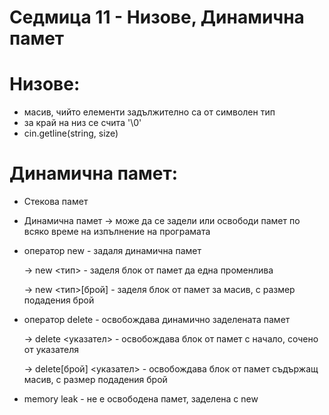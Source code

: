 # Седмица 11 - Низове, Динамична памет

Низове:
=
- масив, чийто елементи задължително са от символен тип
- за край на низ се счита '\0'
- cin.getline(string, size)

Динамична памет:
=
- Стекова памет
- Динамична памет
  -> може да се задели или освободи памет по всяко време на изпълнение на програмата
- оператор new - задаля динамична памет

  -> new <тип> - заделя блок от памет да една променлива
  
  -> new <тип>[брой] - заделя блок от памет за масив, с размер подадения брой
  
- оператор delete - освобождава динамично заделената памет

  -> delete <указател> - освобождава блок от памет с начало, сочено от указателя
  
  -> delete[брой] <указател> - освобождава блок от памет съдържащ масив, с размер подадения брой
  
- memory leak - не е освободена памет, заделена с new
